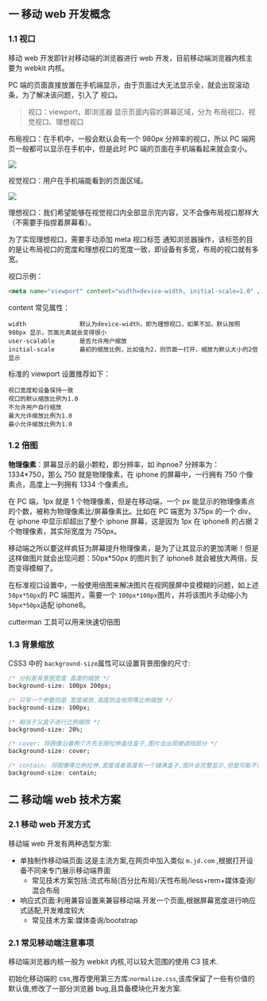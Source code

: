 ## 一 移动 web 开发概念

### 1.1 视口

移动 web 开发即针对移动端的浏览器进行 web 开发，目前移动端浏览器内核主要为 webkit 内核。

PC 端的页面直接放置在手机端显示，由于页面过大无法显示全，就会出现滚动条，为了解决该问题，引入了 视口。

> 视口：viewport，即浏览器 显示页面内容的屏幕区域，分为 布局视口、视觉视口、理想视口

布局视口：在手机中，一般会默认会有一个 980px 分辨率的视口，所以 PC 端网页一般都可以显示在手机中，但是此时 PC 端的页面在手机端看起来就会变小。

![](../images/CSS/phone-01.png)

视觉视口：用户在手机端能看到的页面区域。

![](../images/CSS/phone-02.png)

理想视口：我们希望能够在视觉视口内全部显示完内容，又不会像布局视口那样大（不需要手指捏着屏幕看）。

为了实现理想视口，需要手动添加 meta 视口标签 通知浏览器操作，该标签的目的是让布局视口的宽度和理想视口的宽度一致，即设备有多宽，布局的视口就有多宽。

视口示例：

```html
<meta name="viewport" content="width=device-width, initial-scale=1.0" />
```

content 常见属性：

```
width               默认为device-width，即为理想视口，如果不加，默认按照 980px 显示，页面元素就会变得很小
user-scalable       是否允许用户缩放
initial-scale       最初的缩放比例，比如值为2，则页面一打开，缩放为默认大小的2倍显示
```

标准的 viewport 设置推荐如下：

```
视口宽度和设备保持一致
视口的默认缩放比例为1.0
不允许用户自行缩放
最大允许缩放比例为1.0
最小允许缩放比例为1.0
```

### 1.2 倍图

**物理像素**：屏幕显示的最小颗粒，即分辨率，如 ihpnoe7 分辨率为： 1334\*750，那么 750 就是物理像素，在 iphone 的屏幕中，一行拥有 750 个像素点，高度上一列拥有 1334 个像素点。

在 PC 端，1px 就是 1 个物理像素，但是在移动端，一个 px 能显示的物理像素点的个数，被称为物理像素比/屏幕像素比。比如在 PC 端宽为 375px 的一个 div，在 iphone 中显示却超出了整个 iphone 屏幕，这是因为 1px 在 iphone8 的占据 2 个物理像素，其实际宽度为 750px。

移动端之所以要这样疯狂为屏幕提升物理像素，是为了让其显示的更加清晰！但是这样做图片就会出现问题：50px\*50px 的图片到了 iphone8 就会被放大两倍，反而变得模糊了。

在标准视口设置中，一般使用倍图来解决图片在视网膜屏中变模糊的问题，如上述`50px*50px`的 PC 端图片，需要一个 `100px*100px`图片，并将该图片手动缩小为`50px*50px`适配 iphone8。

cutterman 工具可以用来快速切倍图

### 1.3 背景缩放

CSS3 中的 `background-size`属性可以设置背景图像的尺寸:

```css
/* 分别是背景图宽度 高度的缩放 */
background-size: 100px 200px;

/* 只写一个参数则是 宽度缩放,高度则会按照等比例缩放 */
background-size: 100px;

/* 相当于父盒子进行比例缩放 */
background-size: 20%;

/* cover: 将图像沿着两个方先无限拉伸盖住盒子,图片会出现被遮挡部分 */
background-size: cover;

/* contain: 将图像等比例拉伸,宽度或者高度有一个铺满盒子,图片会完整显示,但是可能不会完全覆盖为背景 */
background-size: contain;
```

## 二 移动端 web 技术方案

### 2.1 移动 web 开发方式

移动端 web 开发有两种选型方案:

- 单独制作移动端页面:这是主流方案,在网页中加入类似 `m.jd.com` ,根据打开设备不同来专门展示移动端界面
  - 常见技术方案包括:流式布局(百分比布局)/天性布局/less+rem+媒体查询/混合布局
- 响应式页面:利用兼容设置来兼容移动端.开发一个页面,根据屏幕宽度进行响应式适配,开发难度较大
  - 常见技术方案:媒体查询/bootstrap

### 2.1 常见移动端注意事项

移动端浏览器内核一般为 webkit 内核,可以较大范围的使用 C3 技术.

初始化移动端的 css,推荐使用第三方库:`normalize.css`,该库保留了一些有价值的默认值,修改了一部分浏览器 bug,且具备模块化开发方案.
